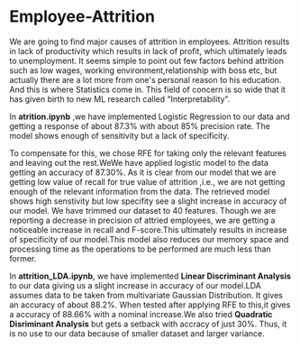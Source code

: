 # Employee-Attrition



We are going to find major causes of attrition in employees. Attrition results in lack of productivity which results in lack of profit, which ultimately leads to unemployment. It seems simple to point out few factors behind attrition such as low wages, working environment,relationship with boss etc, but actually there are a lot more from one's personal reason to his education. And this is where Statistics come in. This field of concern is so wide that it has given birth to new ML research called "Interpretability".


In **atrition.ipynb** ,we have implemented Logistic Regression to our data and getting a response of about 87.3% with about 85% precision rate. The model shows enough of sensitivity but a lack of specificity.

To compensate for this, we chose RFE for taking only the relevant features and leaving out the rest.WeWe have applied logistic model to the data getting an accuracy of 87.30%. As it is clear from our model that we are getting low value of recall for true value of attrition ,i.e., we are not getting enough of the relevant information from the data. The retrieved model shows high senstivity but low specifity see a slight increase in accuracy of our model. We have trimmed our dataset to 40 features. Though we are reporting a decrease in precision of attried employees, we are getting a noticeable increase in recall and F-score.This ultimately results in increase of specificity of our model.This model also reduces our memory space and processing time as the operations to be performed are much less than former.


In **attrition_LDA.ipynb**, we have implemented **Linear Discriminant Analysis** to our data giving us a slight increase in accuracy of our model.LDA assumes data to be taken from multivariate Gaussian Distribution. It gives an accuracy of about 88.2%. When tested after applying RFE to this,it gives a accuracy of 88.66% with a nominal increase.We also tried **Quadratic Disriminant Analysis** but gets a setback with accracy of just 30%. Thus, it is no use to our data because of smaller dataset and larger variance.
